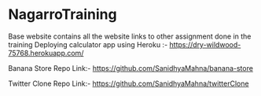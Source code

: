 ﻿# NagarroTraining
Base website contains all the website links to other assignment done in the training
Deploying calculator app using Heroku :-  https://dry-wildwood-75768.herokuapp.com/

Banana Store Repo Link:- https://github.com/SanidhyaMahna/banana-store

Twitter Clone Repo Link:- https://github.com/SanidhyaMahna/twitterClone